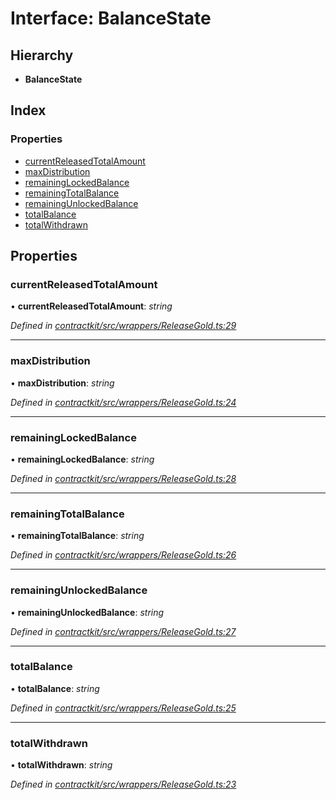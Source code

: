 # Interface: BalanceState

## Hierarchy

* **BalanceState**

## Index

### Properties

* [currentReleasedTotalAmount](_wrappers_releasegold_.balancestate.md#currentreleasedtotalamount)
* [maxDistribution](_wrappers_releasegold_.balancestate.md#maxdistribution)
* [remainingLockedBalance](_wrappers_releasegold_.balancestate.md#remaininglockedbalance)
* [remainingTotalBalance](_wrappers_releasegold_.balancestate.md#remainingtotalbalance)
* [remainingUnlockedBalance](_wrappers_releasegold_.balancestate.md#remainingunlockedbalance)
* [totalBalance](_wrappers_releasegold_.balancestate.md#totalbalance)
* [totalWithdrawn](_wrappers_releasegold_.balancestate.md#totalwithdrawn)

## Properties

###  currentReleasedTotalAmount

• **currentReleasedTotalAmount**: *string*

*Defined in [contractkit/src/wrappers/ReleaseGold.ts:29](https://github.com/celo-org/celo-monorepo/blob/master/packages/sdk/contractkit/src/wrappers/ReleaseGold.ts#L29)*

___

###  maxDistribution

• **maxDistribution**: *string*

*Defined in [contractkit/src/wrappers/ReleaseGold.ts:24](https://github.com/celo-org/celo-monorepo/blob/master/packages/sdk/contractkit/src/wrappers/ReleaseGold.ts#L24)*

___

###  remainingLockedBalance

• **remainingLockedBalance**: *string*

*Defined in [contractkit/src/wrappers/ReleaseGold.ts:28](https://github.com/celo-org/celo-monorepo/blob/master/packages/sdk/contractkit/src/wrappers/ReleaseGold.ts#L28)*

___

###  remainingTotalBalance

• **remainingTotalBalance**: *string*

*Defined in [contractkit/src/wrappers/ReleaseGold.ts:26](https://github.com/celo-org/celo-monorepo/blob/master/packages/sdk/contractkit/src/wrappers/ReleaseGold.ts#L26)*

___

###  remainingUnlockedBalance

• **remainingUnlockedBalance**: *string*

*Defined in [contractkit/src/wrappers/ReleaseGold.ts:27](https://github.com/celo-org/celo-monorepo/blob/master/packages/sdk/contractkit/src/wrappers/ReleaseGold.ts#L27)*

___

###  totalBalance

• **totalBalance**: *string*

*Defined in [contractkit/src/wrappers/ReleaseGold.ts:25](https://github.com/celo-org/celo-monorepo/blob/master/packages/sdk/contractkit/src/wrappers/ReleaseGold.ts#L25)*

___

###  totalWithdrawn

• **totalWithdrawn**: *string*

*Defined in [contractkit/src/wrappers/ReleaseGold.ts:23](https://github.com/celo-org/celo-monorepo/blob/master/packages/sdk/contractkit/src/wrappers/ReleaseGold.ts#L23)*
